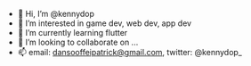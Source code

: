 - 👋 Hi, I’m @kennydop
- 👀 I’m interested in game dev, web dev, app dev
- 🌱 I’m currently learning flutter
- 💞️ I’m looking to collaborate on ...
- 📫 email: dansooffeipatrick@gmail.com, twitter: @kennydop_

<!---
kennydop/kennydop is a ✨ special ✨ repository because its `README.md` (this file) appears on your GitHub profile.
You can click the Preview link to take a look at your changes.
--->
